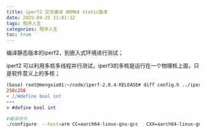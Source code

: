 ```yaml
---
title: iperf2 交叉编译 ARM64 static版本
date: 2025-04-25 11:01:12
tags: 程序人生
categories: 程序人生
toc: true
---
```

编译静态版本的iperf2，到嵌入式环境进行测试；

iperf2 可以利用多核多线程并行测试，iperf3的多核是运行在一个物理核上面，只是软件意义上的多核；


```patch
(base) root@mengxia01:~/code/iperf-2.0.4-RELEASE# diff config.h ../iperf-2.0.4-arm/config.h
258c258
< //#define bool int  
---
> #define bool int
```
```bash
#编译命令
./configure  --host=arm CC=aarch64-linux-gnu-gcc   CXX=aarch64-linux-gnu-g++   CFLAGS="-static -fPIE -fPIC"   LDFLAGS="-static -fPIE -fPIC"
```